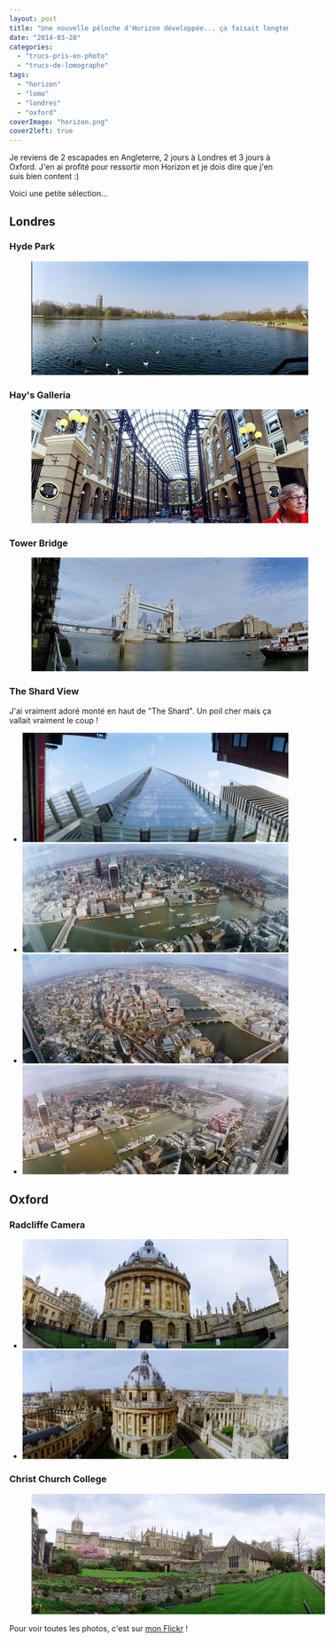 ```yaml
---
layout: post
title: "Une nouvelle péloche d'Horizon développée... ça faisait longtemps !"
date: "2014-03-28"
categories:
  - "trucs-pris-en-photo"
  - "trucs-de-lomographe"
tags: 
  - "horizon"
  - "lomo"
  - "londres"
  - "oxford"
coverImage: "horizon.png"
cover2left: true
---
```


Je reviens de 2 escapades en Angleterre, 2 jours à Londres et 3 jours à Oxford. J'en ai profité pour ressortir mon Horizon et je dois dire que j'en suis bien content :)

Voici une petite sélection...

## Londres

### Hyde Park

<figure style="width:530px">
  <a href="https://www.flickr.com/photos/zemoko/13385752065" target="_blank" title="Hyde Park (Flickr, nouvelle fenêtre)"><img src="/images/2014/04/13385752065_df66b1f867.jpg" alt="Hyde Park"></a>
</figure>

### Hay's Galleria

<figure style="width:530px">
  <a href="https://www.flickr.com/photos/zemoko/13385741735" target="_blank" title="Hay's Galleria (Flickr, nouvelle fenêtre)"><img src="/images/2014/04/13385741735_f20c8e7083.jpg" alt="Hay's Galleria"></a>
</figure>

### Tower Bridge

<figure style="width:530px">
  <a href="https://www.flickr.com/photos/zemoko/13385733675" target="_blank" title="Tower Bridge (Flickr, nouvelle fenêtre)"><img src="/images/2014/04/13385733675_810aa9989d.jpg" alt="Tower Bridge"></a>
</figure>

### The Shard View

J'ai vraiment adoré monté en haut de "The Shard". Un poil cher mais ça vallait vraiment le coup !

<div id="theshard-slider" class="splide">
<div class="splide__track">
<ul class="splide__list">
<li class="splide__slide"><a href="https://www.flickr.com/photos/zemoko/13386074994" target="_blank" title="The Shard (Flickr, nouvelle fenêtre)"><img src="/images/2014/04/13386074994_72c389935f.jpg" alt="The Shard"></a></li>
<li class="splide__slide"><a href="https://www.flickr.com/photos/zemoko/13385841493" target="_blank" title="View from The Shard (Flickr, nouvelle fenêtre)"><img src="/images/2014/04/13385841493_e406ac8ce8.jpg" alt="View from The Shard"></a></li>
<li class="splide__slide"><a href="https://www.flickr.com/photos/zemoko/13385709185" target="_blank" title="View from The Shard (Flickr, nouvelle fenêtre)"><img src="/images/2014/04/13385709185_d86e39a4d2.jpg" alt="View from The Shard"></a></li>
<li class="splide__slide"><a href="https://www.flickr.com/photos/zemoko/13386052974" target="_blank" title="View from The Shard (Flickr, nouvelle fenêtre)"><img src="/images/2014/04/13386052974_baa3afbf95.jpg" alt="View from The Shard"></a></li>
</ul>
</div>
</div>

## Oxford

### Radcliffe Camera

<div id="oxford-slider" class="splide">
<div class="splide__track">
<ul class="splide__list">
<li class="splide__slide"><a href="https://www.flickr.com/photos/zemoko/13385833033" target="_blank" title="Du bas : Radcliffe Camera (Flickr, nouvelle fenêtre)"><img src="/images/2014/03/13385833033_9c803a1060_b.jpg" alt="Du bas : Radcliffe Camera"></a></li>
<li class="splide__slide"><a href="https://www.flickr.com/photos/zemoko/13385820753" target="_blank" title="Du haut (de St Mary) (Flickr, nouvelle fenêtre)"><img src="/images/2014/03/13385820753_56e7153e8f_b.jpg" alt="Du haut (de St Mary)"></a></li>
</ul>
</div>
</div>

### Christ Church College

<figure style="width:530px">
  <a href="https://www.flickr.com/photos/zemoko/13385830403" target="_blank" title="Christ Church (Flickr, nouvelle fenêtre)"><img src="/images/2014/03/13385830403_d41a5e5a50_b.jpg" alt="Christ Church"></a>
</figure>

Pour voir toutes les photos, c'est sur [mon Flickr](http://www.flickr.com/photos/zemoko/with/13386052974) !
